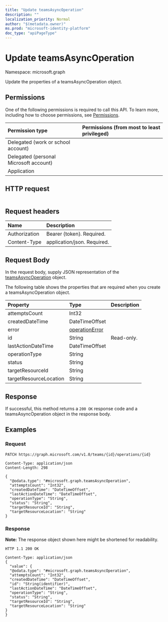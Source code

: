 ```yaml
---
title: "Update teamsAsyncOperation"
description: ""
localization_priority: Normal
author: "$(metadata.owner)"
ms.prod: "microsoft-identity-platform"
doc_type: "apiPageType"
---
```


# Update teamsAsyncOperation

Namespace: microsoft.graph

Update the properties of a teamsAsyncOperation object.

## Permissions

One of the following permissions is required to call this API. To learn more, including how to choose permissions, see [Permissions](/graph/permissions-reference).

| Permission type                        | Permissions (from most to least privileged) |
| :------------------------------------- | :------------------------------------------ |
| Delegated (work or school account)     |                                             |
| Delegated (personal Microsoft account) |                                             |
| Application                            |                                             |

## HTTP request

<!-- {
  "blockType": "ignored"
}
-->

```http

```

## Request headers

| Name          | Description                 |
| :------------ | :-------------------------- |
| Authorization | Bearer {token}. Required.   |
| Content-Type  | application/json. Required. |

## Request Body

In the request body, supply JSON representation of the [teamsAsyncOperation](../resources/-teamsasyncoperation.md) object.

<!-- Actions and Functions -->

<!-- CRUD Methods -->

The following table shows the properties that are required when you create a teamsAsyncOperation object.

| Property               | Type                                             | Description |
| :--------------------- | :----------------------------------------------- | :---------- |
| attemptsCount          | Int32                                            |             |
| createdDateTime        | DateTimeOffset                                   |             |
| error                  | [operationError](../resources/operationerror.md) |             |
| id                     | String                                           | Read-only.  |
| lastActionDateTime     | DateTimeOffset                                   |             |
| operationType          | String                                           |             |
| status                 | String                                           |             |
| targetResourceId       | String                                           |             |
| targetResourceLocation | String                                           |             |

## Response

If successful, this method returns a `200 OK` response code and a teamsAsyncOperation object in the response body.

## Examples

### Request

<!-- {
  "blockType": "request",
  "name": "update_teamsasyncoperation"
}
-->

```http
PATCH https://graph.microsoft.com/v1.0/teams/{id}/operations/{id}

Content-Type: application/json
Content-Length: 298

{
  "@odata.type": "#microsoft.graph.teamsAsyncOperation",
  "attemptsCount": "Int32",
  "createdDateTime": "DateTimeOffset",
  "lastActionDateTime": "DateTimeOffset",
  "operationType": "String",
  "status": "String",
  "targetResourceId": "String",
  "targetResourceLocation": "String"
}

```

### Response

**Note:** The response object shown here might be shortened for readability.

<!-- {
  "blockType": "response",
  "truncated": true,
  "@odata.type": "Microsoft.Teams.GraphSvc.teamsAsyncOperation"
}
-->

```http
HTTP 1.1 200 OK

Content-Type: application/json
{
  "value": {
  "@odata.type": "#microsoft.graph.teamsAsyncOperation",
  "attemptsCount": "Int32",
  "createdDateTime": "DateTimeOffset",
  "id": "String(identifier)",
  "lastActionDateTime": "DateTimeOffset",
  "operationType": "String",
  "status": "String",
  "targetResourceId": "String",
  "targetResourceLocation": "String"
}
}

```
